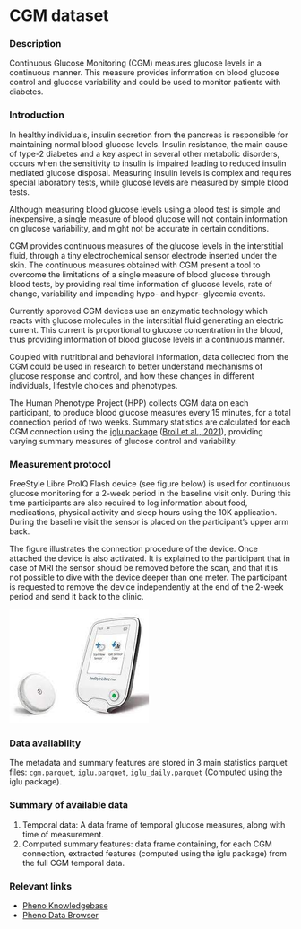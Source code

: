 # CGM dataset  

### Description 

Continuous Glucose Monitoring (CGM) measures glucose levels in a continuous manner. This measure provides information on blood glucose control and glucose variability and could be used to monitor patients with diabetes.

### Introduction

In healthy individuals, insulin secretion from the pancreas is responsible for maintaining normal blood glucose levels. Insulin resistance, the main cause of type-2 diabetes and a key aspect in several other metabolic disorders, occurs when the sensitivity to insulin is impaired leading to reduced insulin mediated glucose disposal. Measuring insulin levels is complex and requires special laboratory tests, while glucose levels are measured by simple blood tests. 

Although measuring blood glucose levels using a blood test is simple and inexpensive, a single measure of blood glucose will not contain information on glucose variability, and might not be accurate in certain conditions. 

CGM provides continuous measures of the glucose levels in the interstitial fluid, through a tiny electrochemical sensor electrode inserted under the skin. The continuous measures obtained with CGM present a tool to overcome the limitations of a single measure of blood glucose through blood tests, by providing real time information of glucose levels, rate of change, variability and impending hypo- and hyper- glycemia events.

Currently approved CGM devices use an enzymatic technology which reacts with glucose molecules in the interstitial fluid generating an electric current. This current is proportional to glucose concentration in the blood, thus providing information of blood glucose levels in a continuous manner.

Coupled with nutritional and behavioral information, data collected from the CGM could be used in research to better understand mechanisms of glucose response and control, and how these changes in different individuals, lifestyle choices and phenotypes.

The Human Phenotype Project (HPP) collects CGM data on each participant, to produce blood glucose measures every 15 minutes, for a total connection period of two weeks. Summary statistics are calculated for each CGM connection using the [iglu package](https://github.com/irinagain/iglu) ([Broll et al., 2021](https://doi.org/10.1371/journal.pone.0248560)), providing varying summary measures of glucose control and variability. 

### Measurement protocol 
<!-- long measurment protocol for the data browser -->
FreeStyle Libre ProIQ Flash device (see figure below) is used for continuous glucose monitoring for a 2-week period in the baseline visit only. During this time participants are also required to log information about food, medications, physical activity and sleep hours using the 10K application.
During the baseline visit the sensor is placed on the participant’s upper arm back.

The figure illustrates the connection procedure of the device. Once attached the device is also activated. It is explained to the participant that in case of MRI the sensor should be removed before the scan, and that it is not possible to dive with the device deeper than one meter. The participant is requested to remove the device independently at the end of the 2-week period and send it back to the clinic.  

![CGM](cgm_device.jpeg)

### Data availability 
<!-- for the example notebooks -->
The metadata and summary features are stored in 3 main statistics parquet files: `cgm.parquet`, `iglu.parquet`, `iglu_daily.parquet` (Computed using the iglu package).

### Summary of available data 
<!-- for the data browser -->
1. Temporal data: A data frame of temporal glucose measures, along with time of measurement.  
2. Computed summary features: data frame containing, for each CGM connection, extracted features (computed using the iglu package) from the full CGM temporal data.

### Relevant links

* [Pheno Knowledgebase](https://knowledgebase.pheno.ai/datasets/017-cgm.html)
* [Pheno Data Browser](https://pheno-demo-app.vercel.app/folder/17)
